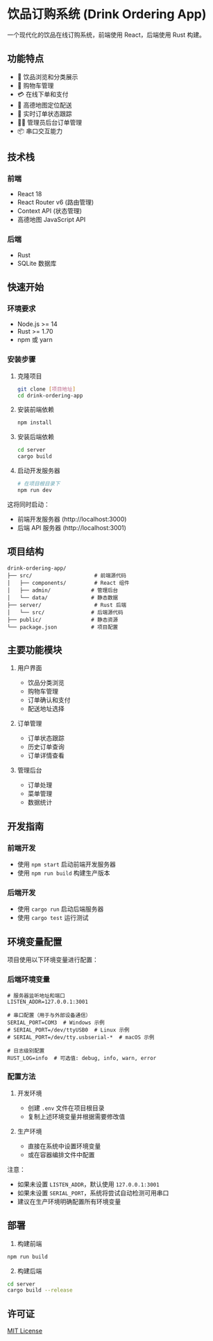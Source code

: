 # 饮品订购系统 (Drink Ordering App)

一个现代化的饮品在线订购系统，前端使用 React，后端使用 Rust 构建。

## 功能特点

- 🍹 饮品浏览和分类展示
- 🛒 购物车管理
- 💳 在线下单和支付
- 📍 高德地图定位配送
- 🔄 实时订单状态跟踪
- 👨‍💼 管理员后台订单管理
- 📦 串口交互能力

## 技术栈

### 前端

- React 18
- React Router v6 (路由管理)
- Context API (状态管理)
- 高德地图 JavaScript API

### 后端

- Rust
- SQLite 数据库

## 快速开始

### 环境要求

- Node.js >= 14
- Rust >= 1.70
- npm 或 yarn

### 安装步骤

1. 克隆项目

    ```bash
    git clone [项目地址]
    cd drink-ordering-app
    ```

2. 安装前端依赖

    ```bash
    npm install
    ```

3. 安装后端依赖

    ```bash
    cd server
    cargo build
    ```

4. 启动开发服务器

    ```bash
    # 在项目根目录下
    npm run dev
    ```

这将同时启动：

- 前端开发服务器 (http://localhost:3000)
- 后端 API 服务器 (http://localhost:3001)

## 项目结构

```plaintext
drink-ordering-app/
├── src/                    # 前端源代码
│   ├── components/         # React 组件
│   ├── admin/             # 管理后台
│   └── data/              # 静态数据
├── server/                 # Rust 后端
│   └── src/               # 后端源代码
├── public/                # 静态资源
└── package.json           # 项目配置
```

## 主要功能模块

1. 用户界面
   - 饮品分类浏览
   - 购物车管理
   - 订单确认和支付
   - 配送地址选择

2. 订单管理
   - 订单状态跟踪
   - 历史订单查询
   - 订单详情查看

3. 管理后台
   - 订单处理
   - 菜单管理
   - 数据统计

## 开发指南

### 前端开发

- 使用 `npm start` 启动前端开发服务器
- 使用 `npm run build` 构建生产版本

### 后端开发

- 使用 `cargo run` 启动后端服务器
- 使用 `cargo test` 运行测试

## 环境变量配置

项目使用以下环境变量进行配置：

### 后端环境变量

```plaintext
# 服务器监听地址和端口
LISTEN_ADDR=127.0.0.1:3001

# 串口配置（用于与外部设备通信）
SERIAL_PORT=COM3  # Windows 示例
# SERIAL_PORT=/dev/ttyUSB0  # Linux 示例
# SERIAL_PORT=/dev/tty.usbserial-*  # macOS 示例

# 日志级别配置
RUST_LOG=info  # 可选值: debug, info, warn, error
```

### 配置方法

1. 开发环境
   - 创建 `.env` 文件在项目根目录
   - 复制上述环境变量并根据需要修改值

2. 生产环境
   - 直接在系统中设置环境变量
   - 或在容器编排文件中配置

注意：
- 如果未设置 `LISTEN_ADDR`，默认使用 `127.0.0.1:3001`
- 如果未设置 `SERIAL_PORT`，系统将尝试自动检测可用串口
- 建议在生产环境明确配置所有环境变量

## 部署

1. 构建前端

```bash
npm run build
```

2. 构建后端

```bash
cd server
cargo build --release
```

## 许可证

[MIT License](LICENSE)
